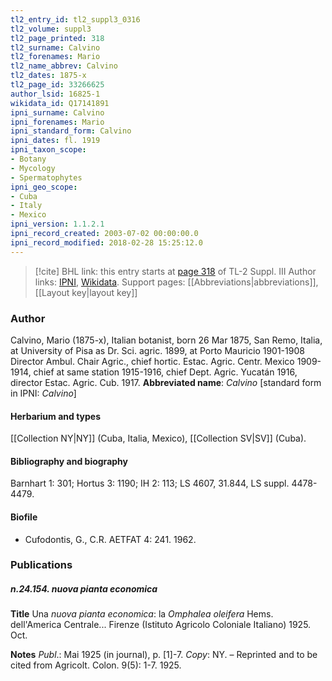 ```yaml
---
tl2_entry_id: tl2_suppl3_0316
tl2_volume: suppl3
tl2_page_printed: 318
tl2_surname: Calvino
tl2_forenames: Mario
tl2_name_abbrev: Calvino
tl2_dates: 1875-x
tl2_page_id: 33266625
author_lsid: 16825-1
wikidata_id: Q17141891
ipni_surname: Calvino
ipni_forenames: Mario
ipni_standard_form: Calvino
ipni_dates: fl. 1919
ipni_taxon_scope: 
- Botany
- Mycology
- Spermatophytes
ipni_geo_scope: 
- Cuba
- Italy
- Mexico
ipni_version: 1.1.2.1
ipni_record_created: 2003-07-02 00:00:00.0
ipni_record_modified: 2018-02-28 15:25:12.0
---
```


> [!cite] BHL link: this entry starts at [page 318](https://www.biodiversitylibrary.org/page/33266625) of TL-2 Suppl. III
> Author links: [IPNI](https://www.ipni.org/a/16825-1), [Wikidata](https://www.wikidata.org/wiki/Q17141891). Support pages: [[Abbreviations|abbreviations]], [[Layout key|layout key]]

### Author

Calvino, Mario (1875-x), Italian botanist, born 26 Mar 1875, San Remo, Italia, at University of Pisa as Dr. Sci. agric. 1899, at Porto Mauricio 1901-1908 Director Ambul. Chair Agric., chief hortic. Estac. Agric. Centr. Mexico 1909-1914, chief at same station 1915-1916, chief Dept. Agric. Yucatán 1916, director Estac. Agric. Cub. 1917. 
**Abbreviated name**: *Calvino* \[standard form in IPNI: *Calvino*\]

#### Herbarium and types

[[Collection NY|NY]] (Cuba, Italia, Mexico), [[Collection SV|SV]] (Cuba).

#### Bibliography and biography

Barnhart 1: 301; Hortus 3: 1190; IH 2: 113; LS 4607, 31.844, LS suppl. 4478-4479.

#### Biofile

- Cufodontis, G., C.R. AETFAT 4: 241. 1962.

### Publications

##### n.24.154. nuova pianta economica

**Title**
Una *nuova pianta economica*: la *Omphalea oleifera* Hems. dell'America Centrale... Firenze (Istituto Agricolo Coloniale Italiano) 1925. Oct.

**Notes**
*Publ*.: Mai 1925 (in journal), p. \[1\]-7. *Copy*: NY. – Reprinted and to be cited from Agricolt. Colon. 9(5): 1-7. 1925.


